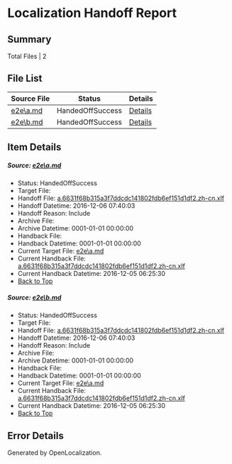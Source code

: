# <a name='report-top'></a> Localization Handoff Report

## Summary
 Total Files | 2

## File List
 Source File | Status | Details 
 ----------- | ------ | ------- 
 [e2e\a.md](https://github.com/OpenLocalizationTestOrg/ol-test0/blob/be441af88ac976efbf6a1c5cf1e624d87c5e76f1/e2e/a.md) | HandedOffSuccess | [Details](#bcc9775703bcc56f5f0a680ca945d2e3b537ddbd1)
 [e2e\b.md](https://github.com/OpenLocalizationTestOrg/ol-test0/blob/be441af88ac976efbf6a1c5cf1e624d87c5e76f1/e2e/b.md) | HandedOffSuccess | [Details](#bcc9775703bcc56f5f0a680ca945d2e3b537ddbd2)

## Item Details
##### <a name='bcc9775703bcc56f5f0a680ca945d2e3b537ddbd1'></a> Source: [e2e\a.md](https://github.com/OpenLocalizationTestOrg/ol-test0/blob/be441af88ac976efbf6a1c5cf1e624d87c5e76f1/e2e/a.md)
* Status: HandedOffSuccess
* Target File: 
* Handoff File: [a.6631f68b315a3f7ddcdc141802fdb6ef151d1df2.zh-cn.xlf](https://github.com/OpenLocalizationTestOrg/ol-test0-handoff/blob/094a0d5d5da90a220bfd18ac576474e8e16fe42f/ol-handoff/OpenLocalizationTestOrg/ol-test0-zhcn/shujia/ht/a.6631f68b315a3f7ddcdc141802fdb6ef151d1df2.zh-cn.xlf)
* Handoff Datetime: 2016-12-06 07:40:03
* Handoff Reason: Include
* Archive File: 
* Archive Datetime: 0001-01-01 00:00:00
* Handback File: 
* Handback Datetime: 0001-01-01 00:00:00
* Current Target File: [e2e\a.md](https://github.com/OpenLocalizationTestOrg/ol-test0-zhcn/blob/bd2b50e650305632032fbc78ca2b76ce7ea4f500/e2e/a.md)
* Current Handback File: [a.6631f68b315a3f7ddcdc141802fdb6ef151d1df2.zh-cn.xlf](https://github.com/OpenLocalizationTestOrg/ol-test0-handback/blob/feeb55d1146e826d66ac14ceac6cd13d44cbcf08/ol-handback/OpenLocalizationTestOrg/ol-test0-zhcn/shujia/ht/a.6631f68b315a3f7ddcdc141802fdb6ef151d1df2.zh-cn.xlf)
* Current Handback Datetime: 2016-12-05 06:25:30
* [Back to Top](#report-top)

##### <a name='bcc9775703bcc56f5f0a680ca945d2e3b537ddbd2'></a> Source: [e2e\b.md](https://github.com/OpenLocalizationTestOrg/ol-test0/blob/be441af88ac976efbf6a1c5cf1e624d87c5e76f1/e2e/b.md)
* Status: HandedOffSuccess
* Target File: 
* Handoff File: [a.6631f68b315a3f7ddcdc141802fdb6ef151d1df2.zh-cn.xlf](https://github.com/OpenLocalizationTestOrg/ol-test0-handoff/blob/094a0d5d5da90a220bfd18ac576474e8e16fe42f/ol-handoff/OpenLocalizationTestOrg/ol-test0-zhcn/shujia/ht/a.6631f68b315a3f7ddcdc141802fdb6ef151d1df2.zh-cn.xlf)
* Handoff Datetime: 2016-12-06 07:40:03
* Handoff Reason: Include
* Archive File: 
* Archive Datetime: 0001-01-01 00:00:00
* Handback File: 
* Handback Datetime: 0001-01-01 00:00:00
* Current Target File: [e2e\a.md](https://github.com/OpenLocalizationTestOrg/ol-test0-zhcn/blob/bd2b50e650305632032fbc78ca2b76ce7ea4f500/e2e/a.md)
* Current Handback File: [a.6631f68b315a3f7ddcdc141802fdb6ef151d1df2.zh-cn.xlf](https://github.com/OpenLocalizationTestOrg/ol-test0-handback/blob/feeb55d1146e826d66ac14ceac6cd13d44cbcf08/ol-handback/OpenLocalizationTestOrg/ol-test0-zhcn/shujia/ht/a.6631f68b315a3f7ddcdc141802fdb6ef151d1df2.zh-cn.xlf)
* Current Handback Datetime: 2016-12-05 06:25:30
* [Back to Top](#report-top)


## Error Details

Generated by OpenLocalization.

